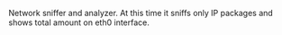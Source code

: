 Network sniffer and analyzer. At this time it sniffs only IP packages and shows total amount on eth0 interface. 
